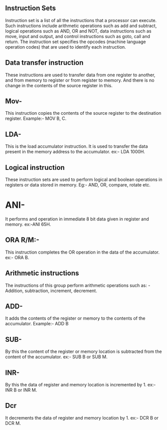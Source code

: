  ## Instruction Sets 
 
 Instruction set is a list of all the instructions that a processor can execute. 
 Such instructions include arithmetic operations such as add and subtract, logical operations such as AND, OR and NOT, data instructions such as move, input and output, and control instructions such as goto, call and return. The instruction set specifies the opcodes (machine language operation codes) 
 that are used to identify each instruction.
 
 ## Data transfer instruction
 
These instructions are used to transfer data from one register to another, and from memory to register or from register to memory. And there is no change in the contents of the source register in this.

## Mov-

This instruction copies the contents of the source register to the destination register. Example:- MOV B, C.

## LDA-

This is the load accumulator instruction. It is used to transfer the data present in the memory address to the accumulator. ex:- LDA 1000H.

## Logical instruction 

These instruction sets are used to perform logical and boolean operations in registers or data stored in memory. Eg:- AND, OR, compare, rotate etc.

# ANI-
It performs and operation in immediate 8 bit data given in register and memory. ex:-ANI 65H.

## ORA R/M:-
This instruction completes the OR operation in the data of the accumulator. ex:- ORA B.

## Arithmetic instructions

The instructions of this group perform arithmetic operations such as: - Addition, subtraction, increment, decrement.

## ADD-

It adds the contents of the register or memory to the contents of the accumulator. Example:- ADD B

 

## SUB- 

By this the content of the register or memory location is subtracted from the content of the accumulator. ex:- SUB B or SUB M.

## INR- 

By this the data of register and memory location is incremented by 1. ex:- INR B or INR M.

## Dcr

It decrements the data of register and memory location by 1. ex:- DCR B or DCR M.
















